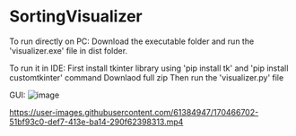 # SortingVisualizer
To run directly on PC:
Download the executable folder and run the 'visualizer.exe' file in dist folder.

To run it in IDE:
First install tkinter library using 'pip install tk' and 'pip install customtkinter' command
Downlaod full zip
Then run the 'visualizer.py' file 

GUI:
![image](https://user-images.githubusercontent.com/61384947/170432431-db835946-fef7-4116-86f3-397ed836e677.png)











https://user-images.githubusercontent.com/61384947/170466702-51bf93c0-def7-413e-ba14-290f62398313.mp4

